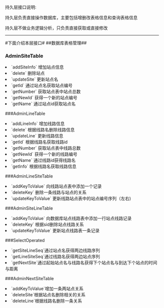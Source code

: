 <p> 持久层接口说明:
<p> 持久层负责直接操作数据库，主要包括增删改表格信息和查询表格信息
<p> 持久层不做业务逻辑分析，只负责直接获取或直接修改

----------
#下面介绍本层接口#
##数据库表格管理##
### AdminSiteTable ###
<li>`addSiteInfo` 增加站点信息
<li>`delete` 删除站点
<li>`updateSite` 更新站点名
<li>`getId`	通过站点名获取站点编号
<li>`getNumber`	获取站点表中站点总数
<li>`getNewId` 获得一个新的站点编号
<li>`getName` 通过站点id获取站点名

###AdminLineTable
<li>`addLineInfo` 增加线路信息
<li>`delete` 根据线路名删除线路信息
<li>`updateLine` 更新线路信息
<li>`getId`	根据线路名获取线路id
<li>`getNumber`	获取站点表中线路总数
<li>`getNewId` 获得一个新的线路编号
<li>`getName` 通过线路id获得线路名
<li>`getInfo` 根据线路名获取线路信息

###AdminLineSiteTable
<li>`addKeyToValue` 向线路站点表中添加一个记录
<li>`deleteKey` 删除一条线路与站点的关系
<li>`updateKeyToValue` 更新线路站点表中的站点编号序列（左右)

###AdminSiteLineTable
<li>`addKeyToValue` 向数据库站点线路表中添加一行站点线路记录
<li>`deleteKey` 根据sid删除站点线路关系
<li>`updateKeyToValue` 更新站点线路表一条记录

###SelectOperated
<li>`getSiteLineSeq`通过站点名获得两边线路序列
<li>`getLineSiteSeq`通过线路名获得两边站点序列
<li>`getNextSite`通过起始站点名与线路名获得下个站点名与到达下个站点的时间与距离

###AdminNextSiteTable
<li>`addKeyToValue`增加一条两站点关系
<li>`deleteSite`根据站点名删除相关的关系
<li>`deleteLine`根据线路名删除一条关系